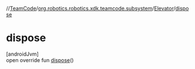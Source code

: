 //[TeamCode](../../../index.md)/[org.robotics.robotics.xdk.teamcode.subsystem](../index.md)/[Elevator](index.md)/[dispose](dispose.md)

# dispose

[androidJvm]\
open override fun [dispose](dispose.md)()
